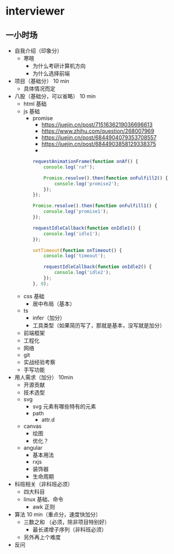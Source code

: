# interviewer

## 一小时场

- 自我介绍（印象分）
  - 寒暄
    - 为什么考研计算机方向
    - 为什么选择前端
- 项目（基础分） 10 min
  - 具体情况而定
- 八股（基础分，可以省略） 10 min
  - html 基础
  - js 基础
    - promise
      - https://juejin.cn/post/7151636219036696613
      - https://www.zhihu.com/question/268007969
      - https://juejin.cn/post/6844904079353708557
      - https://juejin.cn/post/6844903858129338375
      - 
      ```js
      requestAnimationFrame(function onAf() {
          console.log('raf');
      
          Promise.resolve().then(function onFulfill2() {
              console.log('promise2');
          });
      });
      
      Promise.resolve().then(function onFulfill1() {
          console.log('promise1');
      });
      
      requestIdleCallback(function onIdle1() {
          console.log('idle1');
      });
      
      setTimeout(function onTimeout() {
          console.log('timeout');
      
          requestIdleCallback(function onIdle2() {
              console.log('idle2');
          });
      }, 0);
      ```
  - css 基础
    - 居中布局（基本）
  - ts
    - infer（加分）
    - 工具类型（如果简历写了，那就是基本，没写就是加分）
  - 前端框架
  - 工程化
  - 网络
  - git
  - 实战经验考察
  - 手写功能
- 用人需求（加分） 10min
  - 开源贡献
  - 技术选型
  - svg
    - svg 元素有哪些特有的元素
    - path
      - attr.d
  - canvas
    - 绘图
    - 优化？
  - angular
    - 基本用法
    - rxjs
    - 装饰器
    - 生命周期
- 科班相关（非科班必须）
  - 四大科目
  - linux 基础、命令
    - awk 正则
- 算法 10 min（重点分，速度快加分）
  - 三数之和 （必须，除非项目特别好）
    - 最长递增子序列（非科班必须）
  - 另外再上个难度
- 反问
